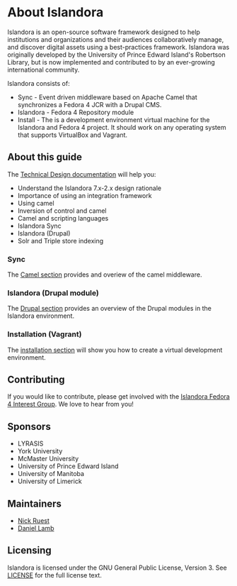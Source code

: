 # About Islandora

Islandora is an open-source software framework designed to help institutions and organizations and their audiences collaboratively manage, and discover digital assets using a best-practices framework.  Islandora was originally developed by the University of Prince Edward Island's Robertson Library, but is now implemented and contributed to by an ever-growing international community.

Islandora consists of:

  * Sync - Event driven middleware based on Apache Camel that synchronizes a Fedora 4 JCR with a Drupal CMS.
  * Islandora - Fedora 4 Repository module
  * Install - The is a development environment virtual machine for the Islandora and Fedora 4 project. It should work on any operating system that supports VirtualBox and Vagrant.

## About this guide

The [Technical Design documentation](technical-design/technical_documentation.md) will help you:

  - Understand the Islandora 7.x-2.x design rationale
  - Importance of using an integration framework
  - Using camel
  - Inversion of control and camel
  - Camel and scripting languages
  - Islandora Sync
  - Islandora (Drupal)
  - Solr and Triple store indexing

### Sync

The [Camel section](camel/sync/README.md) provides and overiew of the camel middleware.

### Islandora (Drupal module)

The [Drupal section](drupal/islandora/README.md) provides an overview of the Drupal modules in the Islandora environment.

### Installation (Vagrant)

The [installation section](install/README.md) will show you how to create a virtual development environment.

## Contributing

If you would like to contribute, please get involved with the [Islandora Fedora 4 Interest Group](https://github.com/Islandora/Islandora-Fedora4-Interest-Group). We love to hear from you!

## Sponsors

- LYRASIS
- York University
- McMaster University
- University of Prince Edward Island
- University of Manitoba
- University of Limerick

## Maintainers

* [Nick Ruest](https://github.com/ruebot)
* [Daniel Lamb](https://github.com/daniel-dgi/)

## Licensing

Islandora is licensed under the GNU General Public License, Version 3. See [LICENSE](https://github.com/Islandora-Labs/islandora/blob/7.x-2.x/LICENSE) for the full license text.
